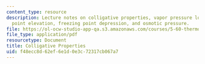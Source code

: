```yaml
---
content_type: resource
description: Lecture notes on colligative properties, vapor pressure lowering, boiling
  point elevation, freezing point depression, and osmotic pressure.
file: https://ol-ocw-studio-app-qa.s3.amazonaws.com/courses/5-60-thermodynamics-kinetics-spring-2008/f48ecc8d62ef6e1d0e3c72317cb067a7_lec_23.pdf
file_type: application/pdf
resourcetype: Document
title: Colligative Properties
uid: f48ecc8d-62ef-6e1d-0e3c-72317cb067a7
---
```


